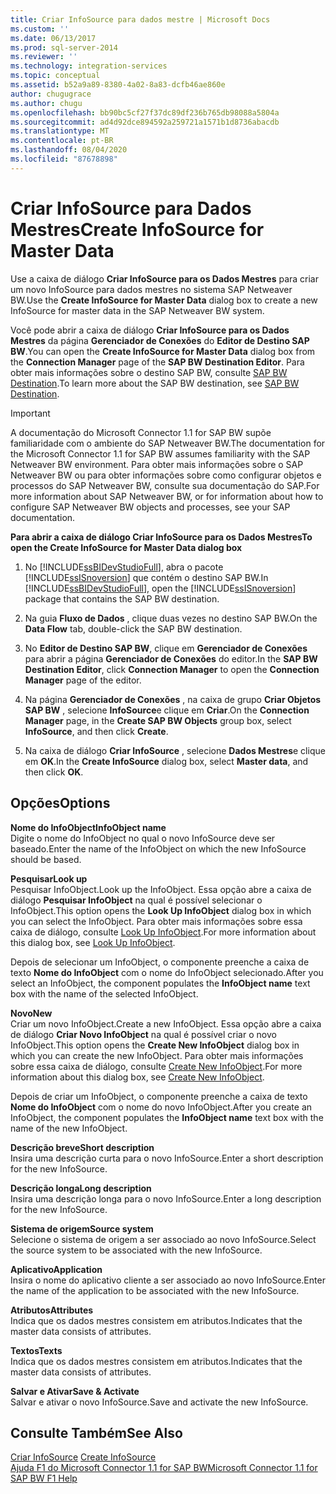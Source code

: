```yaml
---
title: Criar InfoSource para dados mestre | Microsoft Docs
ms.custom: ''
ms.date: 06/13/2017
ms.prod: sql-server-2014
ms.reviewer: ''
ms.technology: integration-services
ms.topic: conceptual
ms.assetid: b52a9a89-8380-4a02-8a83-dcfb46ae860e
author: chugugrace
ms.author: chugu
ms.openlocfilehash: bb90bc5cf27f37dc89df236b765db98088a5804a
ms.sourcegitcommit: ad4d92dce894592a259721a1571b1d8736abacdb
ms.translationtype: MT
ms.contentlocale: pt-BR
ms.lasthandoff: 08/04/2020
ms.locfileid: "87678898"
---
```

# <a name="create-infosource-for-master-data"></a><span data-ttu-id="19e80-102">Criar InfoSource para Dados Mestres</span><span class="sxs-lookup"><span data-stu-id="19e80-102">Create InfoSource for Master Data</span></span>
  <span data-ttu-id="19e80-103">Use a caixa de diálogo **Criar InfoSource para os Dados Mestres** para criar um novo InfoSource para dados mestres no sistema SAP Netweaver BW.</span><span class="sxs-lookup"><span data-stu-id="19e80-103">Use the **Create InfoSource for Master Data** dialog box to create a new InfoSource for master data in the SAP Netweaver BW system.</span></span>  
  
 <span data-ttu-id="19e80-104">Você pode abrir a caixa de diálogo **Criar InfoSource para os Dados Mestres** da página **Gerenciador de Conexões** do **Editor de Destino SAP BW**.</span><span class="sxs-lookup"><span data-stu-id="19e80-104">You can open the **Create InfoSource for Master Data** dialog box from the **Connection Manager** page of the **SAP BW Destination Editor**.</span></span> <span data-ttu-id="19e80-105">Para obter mais informações sobre o destino SAP BW, consulte [SAP BW Destination](sap-bw-destination.md).</span><span class="sxs-lookup"><span data-stu-id="19e80-105">To learn more about the SAP BW destination, see [SAP BW Destination](sap-bw-destination.md).</span></span>  
  
> [!IMPORTANT]  
>  <span data-ttu-id="19e80-106">A documentação do Microsoft Connector 1.1 for SAP BW supõe familiaridade com o ambiente do SAP Netweaver BW.</span><span class="sxs-lookup"><span data-stu-id="19e80-106">The documentation for the Microsoft Connector 1.1 for SAP BW assumes familiarity with the SAP Netweaver BW environment.</span></span> <span data-ttu-id="19e80-107">Para obter mais informações sobre o SAP Netweaver BW ou para obter informações sobre como configurar objetos e processos do SAP Netweaver BW, consulte sua documentação do SAP.</span><span class="sxs-lookup"><span data-stu-id="19e80-107">For more information about SAP Netweaver BW, or for information about how to configure SAP Netweaver BW objects and processes, see your SAP documentation.</span></span>  
  
 <span data-ttu-id="19e80-108">**Para abrir a caixa de diálogo Criar InfoSource para os Dados Mestres**</span><span class="sxs-lookup"><span data-stu-id="19e80-108">**To open the Create InfoSource for Master Data dialog box**</span></span>  
  
1.  <span data-ttu-id="19e80-109">No [!INCLUDE[ssBIDevStudioFull](../../includes/ssbidevstudiofull-md.md)], abra o pacote [!INCLUDE[ssISnoversion](../../includes/ssisnoversion-md.md)] que contém o destino SAP BW.</span><span class="sxs-lookup"><span data-stu-id="19e80-109">In [!INCLUDE[ssBIDevStudioFull](../../includes/ssbidevstudiofull-md.md)], open the [!INCLUDE[ssISnoversion](../../includes/ssisnoversion-md.md)] package that contains the SAP BW destination.</span></span>  
  
2.  <span data-ttu-id="19e80-110">Na guia **Fluxo de Dados** , clique duas vezes no destino SAP BW.</span><span class="sxs-lookup"><span data-stu-id="19e80-110">On the **Data Flow** tab, double-click the SAP BW destination.</span></span>  
  
3.  <span data-ttu-id="19e80-111">No **Editor de Destino SAP BW**, clique em **Gerenciador de Conexões** para abrir a página **Gerenciador de Conexões** do editor.</span><span class="sxs-lookup"><span data-stu-id="19e80-111">In the **SAP BW Destination Editor**, click **Connection Manager** to open the **Connection Manager** page of the editor.</span></span>  
  
4.  <span data-ttu-id="19e80-112">Na página **Gerenciador de Conexões** , na caixa de grupo **Criar Objetos SAP BW** , selecione **InfoSource**e clique em **Criar**.</span><span class="sxs-lookup"><span data-stu-id="19e80-112">On the **Connection Manager** page, in the **Create SAP BW Objects** group box, select **InfoSource**, and then click **Create**.</span></span>  
  
5.  <span data-ttu-id="19e80-113">Na caixa de diálogo **Criar InfoSource** , selecione **Dados Mestres**e clique em **OK**.</span><span class="sxs-lookup"><span data-stu-id="19e80-113">In the **Create InfoSource** dialog box, select **Master data**, and then click **OK**.</span></span>  
  
## <a name="options"></a><span data-ttu-id="19e80-114">Opções</span><span class="sxs-lookup"><span data-stu-id="19e80-114">Options</span></span>  
 <span data-ttu-id="19e80-115">**Nome do InfoObject**</span><span class="sxs-lookup"><span data-stu-id="19e80-115">**InfoObject name**</span></span>  
 <span data-ttu-id="19e80-116">Digite o nome do InfoObject no qual o novo InfoSource deve ser baseado.</span><span class="sxs-lookup"><span data-stu-id="19e80-116">Enter the name of the InfoObject on which the new InfoSource should be based.</span></span>  
  
 <span data-ttu-id="19e80-117">**Pesquisar**</span><span class="sxs-lookup"><span data-stu-id="19e80-117">**Look up**</span></span>  
 <span data-ttu-id="19e80-118">Pesquisar InfoObject.</span><span class="sxs-lookup"><span data-stu-id="19e80-118">Look up the InfoObject.</span></span> <span data-ttu-id="19e80-119">Essa opção abre a caixa de diálogo **Pesquisar InfoObject** na qual é possível selecionar o InfoObject.</span><span class="sxs-lookup"><span data-stu-id="19e80-119">This option opens the **Look Up InfoObject** dialog box in which you can select the InfoObject.</span></span> <span data-ttu-id="19e80-120">Para obter mais informações sobre essa caixa de diálogo, consulte [Look Up InfoObject](look-up-infoobject.md).</span><span class="sxs-lookup"><span data-stu-id="19e80-120">For more information about this dialog box, see [Look Up InfoObject](look-up-infoobject.md).</span></span>  
  
 <span data-ttu-id="19e80-121">Depois de selecionar um InfoObject, o componente preenche a caixa de texto **Nome do InfoObject** com o nome do InfoObject selecionado.</span><span class="sxs-lookup"><span data-stu-id="19e80-121">After you select an InfoObject, the component populates the **InfoObject name** text box with the name of the selected InfoObject.</span></span>  
  
 <span data-ttu-id="19e80-122">**Novo**</span><span class="sxs-lookup"><span data-stu-id="19e80-122">**New**</span></span>  
 <span data-ttu-id="19e80-123">Criar um novo InfoObject.</span><span class="sxs-lookup"><span data-stu-id="19e80-123">Create a new InfoObject.</span></span> <span data-ttu-id="19e80-124">Essa opção abre a caixa de diálogo **Criar Novo InfoObject** na qual é possível criar o novo InfoObject.</span><span class="sxs-lookup"><span data-stu-id="19e80-124">This option opens the **Create New InfoObject** dialog box in which you can create the new InfoObject.</span></span> <span data-ttu-id="19e80-125">Para obter mais informações sobre essa caixa de diálogo, consulte [Create New InfoObject](create-new-infoobject.md).</span><span class="sxs-lookup"><span data-stu-id="19e80-125">For more information about this dialog box, see [Create New InfoObject](create-new-infoobject.md).</span></span>  
  
 <span data-ttu-id="19e80-126">Depois de criar um InfoObject, o componente preenche a caixa de texto **Nome do InfoObject** com o nome do novo InfoObject.</span><span class="sxs-lookup"><span data-stu-id="19e80-126">After you create an InfoObject, the component populates the **InfoObject name** text box with the name of the new InfoObject.</span></span>  
  
 <span data-ttu-id="19e80-127">**Descrição breve**</span><span class="sxs-lookup"><span data-stu-id="19e80-127">**Short description**</span></span>  
 <span data-ttu-id="19e80-128">Insira uma descrição curta para o novo InfoSource.</span><span class="sxs-lookup"><span data-stu-id="19e80-128">Enter a short description for the new InfoSource.</span></span>  
  
 <span data-ttu-id="19e80-129">**Descrição longa**</span><span class="sxs-lookup"><span data-stu-id="19e80-129">**Long description**</span></span>  
 <span data-ttu-id="19e80-130">Insira uma descrição longa para o novo InfoSource.</span><span class="sxs-lookup"><span data-stu-id="19e80-130">Enter a long description for the new InfoSource.</span></span>  
  
 <span data-ttu-id="19e80-131">**Sistema de origem**</span><span class="sxs-lookup"><span data-stu-id="19e80-131">**Source system**</span></span>  
 <span data-ttu-id="19e80-132">Selecione o sistema de origem a ser associado ao novo InfoSource.</span><span class="sxs-lookup"><span data-stu-id="19e80-132">Select the source system to be associated with the new InfoSource.</span></span>  
  
 <span data-ttu-id="19e80-133">**Aplicativo**</span><span class="sxs-lookup"><span data-stu-id="19e80-133">**Application**</span></span>  
 <span data-ttu-id="19e80-134">Insira o nome do aplicativo cliente a ser associado ao novo InfoSource.</span><span class="sxs-lookup"><span data-stu-id="19e80-134">Enter the name of the application to be associated with the new InfoSource.</span></span>  
  
 <span data-ttu-id="19e80-135">**Atributos**</span><span class="sxs-lookup"><span data-stu-id="19e80-135">**Attributes**</span></span>  
 <span data-ttu-id="19e80-136">Indica que os dados mestres consistem em atributos.</span><span class="sxs-lookup"><span data-stu-id="19e80-136">Indicates that the master data consists of attributes.</span></span>  
  
 <span data-ttu-id="19e80-137">**Textos**</span><span class="sxs-lookup"><span data-stu-id="19e80-137">**Texts**</span></span>  
 <span data-ttu-id="19e80-138">Indica que os dados mestres consistem em atributos.</span><span class="sxs-lookup"><span data-stu-id="19e80-138">Indicates that the master data consists of attributes.</span></span>  
  
 <span data-ttu-id="19e80-139">**Salvar e Ativar**</span><span class="sxs-lookup"><span data-stu-id="19e80-139">**Save & Activate**</span></span>  
 <span data-ttu-id="19e80-140">Salvar e ativar o novo InfoSource.</span><span class="sxs-lookup"><span data-stu-id="19e80-140">Save and activate the new InfoSource.</span></span>  
  
## <a name="see-also"></a><span data-ttu-id="19e80-141">Consulte Também</span><span class="sxs-lookup"><span data-stu-id="19e80-141">See Also</span></span>  
 <span data-ttu-id="19e80-142">[Criar InfoSource](create-infosource.md) </span><span class="sxs-lookup"><span data-stu-id="19e80-142">[Create InfoSource](create-infosource.md) </span></span>  
 [<span data-ttu-id="19e80-143">Ajuda F1 do Microsoft Connector 1.1 for SAP BW</span><span class="sxs-lookup"><span data-stu-id="19e80-143">Microsoft Connector 1.1 for SAP BW F1 Help</span></span>](../microsoft-connector-for-sap-bw-f1-help.md)  
  
  

